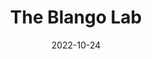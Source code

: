 ---
# Leave the homepage title empty to use the site title
title: The Blango Lab
date: 2022-10-24
type: landing

sections:
  - block: slider
    content:
      slides:
      - title: RNA Biology of Fungal Infections
        content: 
        align: left
        background:
          image:
            filename: welcome.jpg
            filters:
              brightness: 0.8
          position: center
          color: '#666'
      - title: 
        content: ''
        align: center
        background:
          image:
            filename: preview.png
            filters:
              brightness: 0.8
          position: center
          color: '#555'
      - title: 
        content: ''
        align: right
        background:
          image:
            filename: page2.jpeg
            filters:
              brightness: 0.8
          position: center
          color: '#333'
    design:
      # Slide height is automatic unless you force a specific height (e.g. '400px')
      slide_height: '200px'
      is_fullscreen: false
      # Automatically transition through slides?
      loop: true
      # Duration of transition between slides (in ms)
      interval: 4000

  - block: hero
    content:
      title: |
          **<div style="text-align: center">The Blango Lab</div>**
          ## <div style="text-align: center">Leibniz Institute for Natural Product Research and Infection Biology (Leibniz-HKI)</div> ##
      image:
        filename: afu2.jpg
      text: |

  - block: markdown
    content:
      title:
      subtitle:
      text: |
        {{% cta cta_link="./people/" cta_text="Meet the team →" %}}
    design:
      columns: '1'
---  